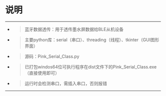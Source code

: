 # 说明
---
* >	蓝牙数据透传：用于透传墨水屏数据给BLE从机设备
* >	主要python库：serial（串口）、threading（线程）、tkinter（GUI图形界面）
* >	源码：Pink_Serial_Class.py
* >	已打包windos64位可执行程序在dist文件下的Pink_Serial_Class.exe（直接使用即可）
* >	运行时会检测串口，需插入串口，否则报错
---
